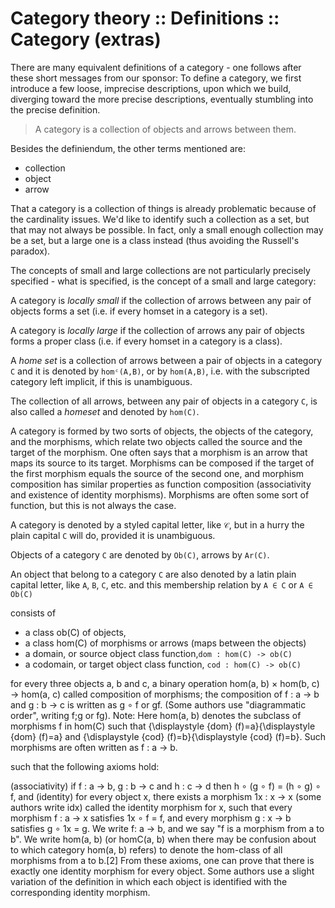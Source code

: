 # Category theory :: Definitions :: Category (extras)

There are many equivalent definitions of a category - one follows after these short messages from our sponsor: To define a category, we first introduce a few loose, imprecise descriptions, upon which we build, diverging toward the more precise descriptions, eventually stumbling into the precise definition.

>A category is a collection of objects and arrows between them.

Besides the definiendum, the other terms mentioned are:
- collection
- object
- arrow

That a category is a collection of things is already problematic because of the cardinality issues. We'd like to identify such a collection as a set, but that may not always be possible. In fact, only a small enough collection may be a set, but a large one is a class instead (thus avoiding the Russell's paradox).


The concepts of small and large collections are not particularly precisely specified - what is specified, is the concept of a small and large category: 

A category is *locally small* if the collection of arrows between any pair of objects forms a set (i.e. if every homset in a category is a set).

A category is *locally large* if the collection of arrows any pair of objects forms a proper class (i.e. if every homset in a category is a class).


A *home set* is a collection of arrows between a pair of objects in a category `C` and it is denoted by `homᶜ(A,B)`, or by `hom(A,B)`, i.e. with the subscripted category left implicit, if this is unambiguous.

The collection of all arrows, between any pair of objects in a category `C`, is also called a *homeset* and denoted by `hom(C)`.


A category is formed by two sorts of objects, the objects of the category, and the morphisms, which relate two objects called the source and the target of the morphism. One often says that a morphism is an arrow that maps its source to its target. Morphisms can be composed if the target of the first morphism equals the source of the second one, and morphism composition has similar properties as function composition (associativity and existence of identity morphisms). Morphisms are often some sort of function, but this is not always the case.

A category is denoted by a styled capital letter, like `𝒞`, but in a hurry the plain capital `C` will do, provided it is unambiguous.


Objects of a category `C` are denoted by `Ob(C)`, arrows by `Ar(C)`. 


An object that belong to a category `C` are also denoted by a latin plain capital letter, like `A`, `B`, `C`, etc. and this membership relation by `A ∈ C` or `A ∈ Ob(C)`




 consists of
- a class ob(C) of objects,
- a class hom(C) of morphisms or arrows (maps between the objects)
- a domain, or source object class function,`dom : hom(C) -> ob(C)`
- a codomain, or target object class function, `cod : hom(C) -> ob(C)`



for every three objects a, b and c, a binary operation hom(a, b) × hom(b, c) → hom(a, c) called composition of morphisms; the composition of f : a → b and g : b → c is written as g ∘ f or gf. (Some authors use "diagrammatic order", writing f;g or fg).
Note: Here hom(a, b) denotes the subclass of morphisms f in hom(C) such that {\displaystyle {dom} (f)=a}{\displaystyle {dom} (f)=a} and {\displaystyle {cod} (f)=b}{\displaystyle {cod} (f)=b}. Such morphisms are often written as f : a → b.

such that the following axioms hold:

(associativity) if f : a → b, g : b → c and h : c → d then h ∘ (g ∘ f) = (h ∘ g) ∘ f, and
(identity) for every object x, there exists a morphism 1x : x → x (some authors write idx) called the identity morphism for x, such that every morphism f : a → x satisfies 1x ∘ f = f, and every morphism g : x → b satisfies g ∘ 1x = g.
We write f: a → b, and we say "f is a morphism from a to b". We write hom(a, b) (or homC(a, b) when there may be confusion about to which category hom(a, b) refers) to denote the hom-class of all morphisms from a to b.[2] From these axioms, one can prove that there is exactly one identity morphism for every object. Some authors use a slight variation of the definition in which each object is identified with the corresponding identity morphism.
